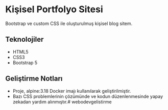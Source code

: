 # Kişisel Portfolyo Sitesi

Bootstrap ve custom CSS ile oluşturulmuş kişisel blog sitem.

## Teknolojiler
* HTML5
* CSS3
* Bootstrap 5

## Geliştirme Notları
- Proje, alpine:3.18 Docker imajı kullanılarak geliştirilmiştir.
- Bazı CSS problemlerinin çözümünde ve kodun düzenlenmesinde yapay zekadan yardım alınmıştır.# webodevgelistirme
